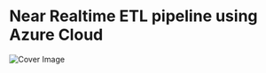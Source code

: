 # Near Realtime ETL pipeline using Azure Cloud
![Cover Image]([https://github.com/mihirajgaonkar/pizza_sales_etl/blob/main/diagram.drawio.png])
